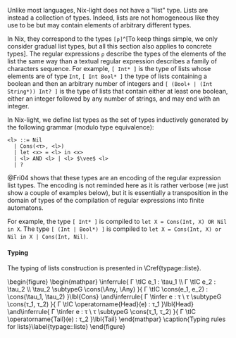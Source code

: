 Unlike most languages, Nix-light does not have a "list" type. Lists are instead a
collection of types.
Indeed, lists are not homogeneous like they use to be but may contain elements
of arbitrary different types.

In Nix, they correspond to the types `[ρ]`^[To keep things simple, we only
consider gradual list types, but all this section also applies to concrete
types].
The regular expressions `ρ` describe the types of the elements of the list the
same way than a textual regular expression describes a family of characters
sequence.
For example, `[ Int* ]` is the type of lists whose elements are of type `Int`,
`[ Int Bool* ]` the type of lists containing a boolean and then an arbitrary
number of integers and `[ (Bool+ | (Int String*)) Int? ]` is the type of lists
that contain either at least one boolean, either an integer followed by any
number of strings, and may end with an integer.

In Nix-light, we define list types as the set of types inductively generated by
the following grammar (modulo type equivalence):

```
<l> ::= Nil
  | Cons(<τ>, <l>)
  | let <x> = <l> in <x>
  | <l> AND <l> | <l> $\vee$ <l>
  | ?
```

@Fri04 shows that these types are an encoding of the regular expression list
types. The encoding is not reminded here as it is rather verbose (we just show
a couple of examples below), but it is essentially a transposition in the
domain of types of the compilation of regular expressions into finite
automatons.

For example, the type `[ Int* ]` is compiled to
`let X = Cons(Int, X) OR Nil in X`.
The type `[ (Int | Bool*) ]` is compiled to
`let X = Cons(Int, X) or Nil in X | Cons(Int, Nil)`.

#### Typing

The typing of lists construction is presented in \Cref{typage::liste}.

\begin{figure}
  \begin{mathpar}
    \inferrule{
      Γ \tIC e_1 : \tau_1 \\\\ Γ \tIC e_2 : \tau_2 \\\\
      \tau_2 \subtypeG \cons(\Any, \Any)
    }{
      Γ \tIC \cons(e_1, e_2) : \cons(\tau_1, \tau_2)
    }\lbl{Cons}
    \and\inferrule{
      Γ \tinfer e : τ \\
      τ \subtypeG \cons(τ_1, τ_2)
    }{
      Γ \tIC \operatorname{Head}(e) : τ_1
    }\lbl{Head}
    \and\inferrule{
      Γ \tinfer e : τ \\
      τ \subtypeG \cons(τ_1, τ_2)
    }{
      Γ \tIC \operatorname{Tail}(e) : τ_2
    }\lbl{Tail}
  \end{mathpar}
  \caption{Typing rules for lists}\label{typage::liste}
\end{figure}
